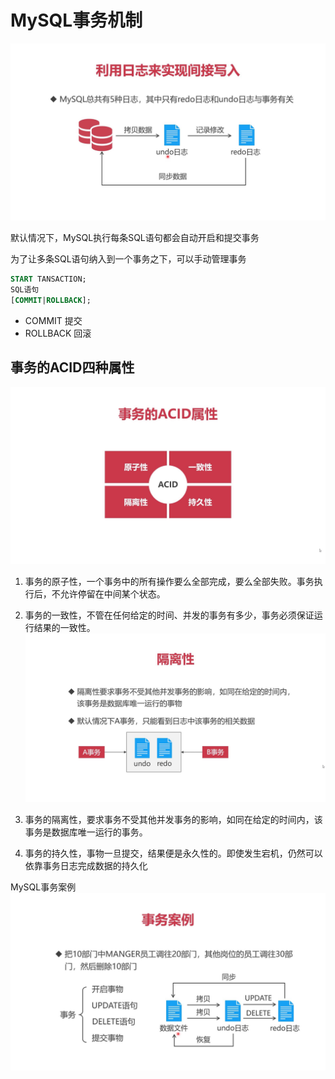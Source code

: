 # MySQL事务机制

![](media/16175498124061/16175499817628.jpg)


默认情况下，MySQL执行每条SQL语句都会自动开启和提交事务

为了让多条SQL语句纳入到一个事务之下，可以手动管理事务
```sql
START TANSACTION;
SQL语句
[COMMIT|ROLLBACK];
```

* COMMIT  提交
* ROLLBACK  回滚    




## 事务的ACID四种属性      
![](media/16175498124061/16175504411316.jpg)
           

1. 事务的原子性，一个事务中的所有操作要么全部完成，要么全部失败。事务执行后，不允许停留在中间某个状态。
2. 事务的一致性，不管在任何给定的时间、并发的事务有多少，事务必须保证运行结果的一致性。
![](media/16175498124061/16175502588386.jpg)

1. 事务的隔离性，要求事务不受其他并发事务的影响，如同在给定的时间内，该事务是数据库唯一运行的事务。

2. 事务的持久性，事物一旦提交，结果便是永久性的。即使发生宕机，仍然可以依靠事务日志完成数据的持久化

MySQL事务案例
![](media/16175498124061/16175503854424.jpg)
